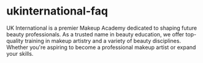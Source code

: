 # ukinternational-faq
UK International is a premier Makeup Academy dedicated to shaping future beauty professionals. As a trusted name in beauty education, we offer top-quality training in makeup artistry and a variety of beauty disciplines. Whether you're aspiring to become a professional makeup artist or expand your skills.
